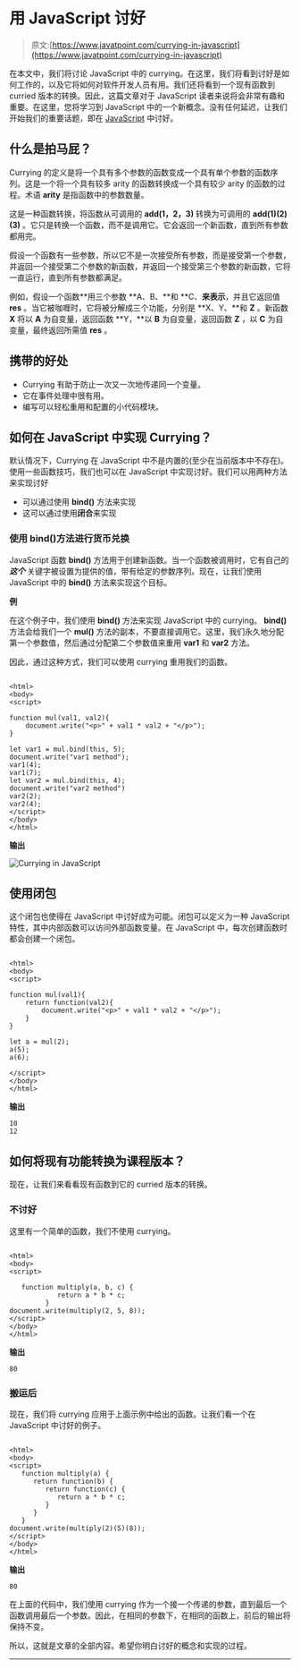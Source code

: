 # 用 JavaScript 讨好

> 原文:[https://www.javatpoint.com/currying-in-javascript](https://www.javatpoint.com/currying-in-javascript)

在本文中，我们将讨论 JavaScript 中的 currying。在这里，我们将看到讨好是如何工作的，以及它将如何对软件开发人员有用。我们还将看到一个现有函数到 curried 版本的转换。因此，这篇文章对于 JavaScript 读者来说将会非常有趣和重要。在这里，您将学习到 JavaScript 中的一个新概念。没有任何延迟，让我们开始我们的重要话题，即在 [JavaScript](https://www.javatpoint.com/javascript-tutorial) 中讨好。

## 什么是拍马屁？

Currying 的定义是将一个具有多个参数的函数变成一个具有单个参数的函数序列。这是一个将一个具有较多 arity 的函数转换成一个具有较少 arity 的函数的过程。术语 **arity** 是指函数中的参数数量。

这是一种函数转换，将函数从可调用的 **add(1，2，3)** 转换为可调用的 **add(1)(2)(3)** 。它只是转换一个函数，而不是调用它。它会返回一个新函数，直到所有参数都用完。

假设一个函数有一些参数，所以它不是一次接受所有参数，而是接受第一个参数，并返回一个接受第二个参数的新函数，并返回一个接受第三个参数的新函数，它将一直运行，直到所有参数都满足。

例如，假设一个函数**用三个参数 **A、B、**和 **C、**来表示**，并且它返回值 **res** 。当它被咖喱时，它将被分解成三个功能，分别是 **X、Y、**和 **Z** 。新函数 **X** 将以 **A** 为自变量，返回函数 **Y，**以 **B** 为自变量，返回函数 **Z** ，以 **C** 为自变量，最终返回所需值 **res** 。

## 携带的好处

*   Currying 有助于防止一次又一次地传递同一个变量。
*   它在事件处理中很有用。
*   编写可以轻松重用和配置的小代码模块。

## 如何在 JavaScript 中实现 Currying？

默认情况下，Currying 在 JavaScript 中不是内置的(至少在当前版本中不存在)。使用一些函数技巧，我们也可以在 JavaScript 中实现讨好。我们可以用两种方法来实现讨好

*   可以通过使用 **bind()** 方法来实现
*   这可以通过使用**闭合**来实现

### 使用 bind()方法进行货币兑换

JavaScript 函数 **bind()** 方法用于创建新函数。当一个函数被调用时，它有自己的 ***这个*** 关键字被设置为提供的值，带有给定的参数序列。现在，让我们使用 JavaScript 中的 **bind()** 方法来实现这个目标。

**例**

在这个例子中，我们使用 **bind()** 方法来实现 JavaScript 中的 currying。 **bind()** 方法会给我们一个 **mul()** 方法的副本，不要直接调用它。这里，我们永久地分配第一个参数值，然后通过分配第二个参数值来重用 **var1** 和 **var2** 方法。

因此，通过这种方式，我们可以使用 currying 重用我们的函数。

```

<html>
<body>
<script>

function mul(val1, val2){
    document.write("<p>" + val1 * val2 + "</p>");
}

let var1 = mul.bind(this, 5);
document.write("var1 method");
var1(4);
var1(7);
let var2 = mul.bind(this, 4);
document.write("var2 method")
var2(2);
var2(4);
</script>
</body>
</html>

```

**输出**

![Currying in JavaScript](../Images/b5d63fe72e02a4ec20229340c7678b9d.png)

## 使用闭包

这个闭包也使得在 JavaScript 中讨好成为可能。闭包可以定义为一种 JavaScript 特性，其中内部函数可以访问外部函数变量。在 JavaScript 中，每次创建函数时都会创建一个闭包。

```

<html>
<body>
<script>

function mul(val1){
    return function(val2){
        document.write("<p>" + val1 * val2 + "</p>");
    }
}

let a = mul(2);
a(5);
a(6);

</script>
</body>
</html>

```

**输出**

```
10
12

```

## 如何将现有功能转换为课程版本？

现在，让我们来看看现有函数到它的 curried 版本的转换。

### 不讨好

这里有一个简单的函数，我们不使用 currying。

```

<html>
<body>
<script>

   function multiply(a, b, c) {
            return a * b * c;
         }
document.write(multiply(2, 5, 8));
</script>
</body>
</html>

```

**输出**

```
80

```

### 搬运后

现在，我们将 currying 应用于上面示例中给出的函数。让我们看一个在 JavaScript 中讨好的例子。

```

<html>
<body>
<script>
   function multiply(a) {
      return function(b) {
         return function(c) {
            return a * b * c;
         }
      }
   }
document.write(multiply(2)(5)(8));
</script>
</body>
</html>

```

**输出**

```
80

```

在上面的代码中，我们使用 currying 作为一个接一个传递的参数，直到最后一个函数调用最后一个参数。因此，在相同的参数下，在相同的函数上，前后的输出将保持不变。

所以，这就是文章的全部内容。希望你明白讨好的概念和实现的过程。

* * *